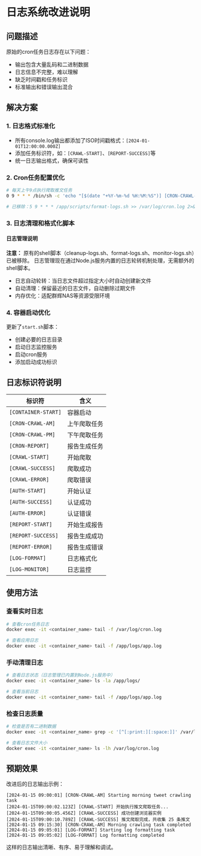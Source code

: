 # 日志系统改进说明

## 问题描述
原始的cron任务日志存在以下问题：
- 输出包含大量乱码和二进制数据
- 日志信息不完整，难以理解
- 缺乏时间戳和任务标识
- 标准输出和错误输出混合

## 解决方案

### 1. 日志格式标准化
- 所有console.log输出都添加了ISO时间戳格式：`[2024-01-01T12:00:00.000Z]`
- 添加任务标识符，如：`[CRAWL-START]`、`[REPORT-SUCCESS]`等
- 统一日志输出格式，确保可读性

### 2. Cron任务配置优化
```bash
# 每天上午9点执行爬取推文任务
0 9 * * * /bin/sh -c 'echo "[$(date "+%Y-%m-%d %H:%M:%S")] [CRON-CRAWL-AM] Starting morning tweet crawling task" && cd /app && timeout 3600 npm start && echo "[$(date "+%Y-%m-%d %H:%M:%S")] [CRON-CRAWL-AM] Morning crawling task completed"' >> /var/log/cron.log 2>&1

# 已移除：5 9 * * * /app/scripts/format-logs.sh >> /var/log/cron.log 2>&1
```

### 3. 日志清理和格式化脚本

#### 日志管理说明

**注意：** 原有的shell脚本（cleanup-logs.sh、format-logs.sh、monitor-logs.sh）已被移除。
日志管理现在通过Node.js服务内置的日志轮转机制处理，无需额外的shell脚本。

- 日志自动轮转：当日志文件超过指定大小时自动创建新文件
- 自动清理：保留最近的日志文件，自动删除过期文件
- 内存优化：适配群辉NAS等资源受限环境

### 4. 容器启动优化
更新了`start.sh`脚本：
- 创建必要的日志目录
- 启动日志监控服务
- 启动cron服务
- 添加启动成功标识

## 日志标识符说明

| 标识符 | 含义 |
|--------|------|
| `[CONTAINER-START]` | 容器启动 |
| `[CRON-CRAWL-AM]` | 上午爬取任务 |
| `[CRON-CRAWL-PM]` | 下午爬取任务 |
| `[CRON-REPORT]` | 报告生成任务 |
| `[CRAWL-START]` | 开始爬取 |
| `[CRAWL-SUCCESS]` | 爬取成功 |
| `[CRAWL-ERROR]` | 爬取错误 |
| `[AUTH-START]` | 开始认证 |
| `[AUTH-SUCCESS]` | 认证成功 |
| `[AUTH-ERROR]` | 认证错误 |
| `[REPORT-START]` | 开始生成报告 |
| `[REPORT-SUCCESS]` | 报告生成成功 |
| `[REPORT-ERROR]` | 报告生成错误 |
| `[LOG-FORMAT]` | 日志格式化 |
| `[LOG-MONITOR]` | 日志监控 |

## 使用方法

### 查看实时日志
```bash
# 查看cron任务日志
docker exec -it <container_name> tail -f /var/log/cron.log

# 查看应用日志
docker exec -it <container_name> tail -f /app/logs/app.log
```

### 手动清理日志
```bash
# 查看日志状态（日志管理已内置到Node.js服务中）
docker exec -it <container_name> ls -la /app/logs/

# 查看当前日志
docker exec -it <container_name> tail -f /app/logs/app.log
```

### 检查日志质量
```bash
# 检查是否有二进制数据
docker exec -it <container_name> grep -c '[^[:print:][:space:]]' /var/log/cron.log

# 查看日志文件大小
docker exec -it <container_name> ls -lh /var/log/cron.log
```

## 预期效果

改进后的日志输出示例：
```
[2024-01-15 09:00:01] [CRON-CRAWL-AM] Starting morning tweet crawling task
[2024-01-15T09:00:02.123Z] [CRAWL-START] 开始执行推文爬取任务...
[2024-01-15T09:00:05.456Z] [CRAWL-SUCCESS] 成功创建浏览器实例
[2024-01-15T09:00:10.789Z] [CRAWL-SUCCESS] 推文爬取完成，共收集 25 条推文
[2024-01-15 09:15:30] [CRON-CRAWL-AM] Morning crawling task completed
[2024-01-15 09:05:01] [LOG-FORMAT] Starting log formatting task
[2024-01-15 09:05:02] [LOG-FORMAT] Log formatting completed
```

这样的日志输出清晰、有序、易于理解和调试。